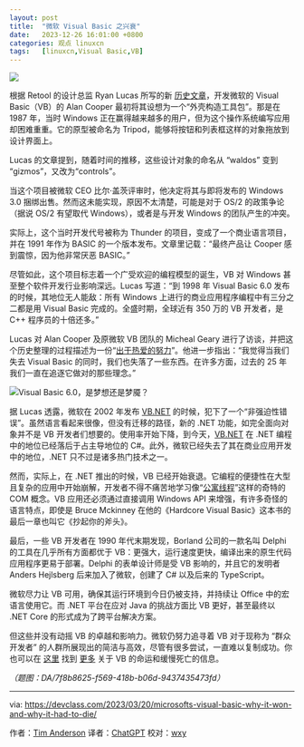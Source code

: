```yaml
---
layout: post
title:	"微软 Visual Basic 之兴衰"
date:	2023-12-26 16:01:00 +0800 
categories:	观点 linuxcn 
tags:	[linuxcn,Visual Basic,VB]
---
```



![](/Asserts/Images//attachment/album/202312/26/155918bqxx5bbcbqbbpqwp.jpg)


根据 Retool 的设计总监 Ryan Lucas 所写的新 [历史文章](https://retool.com/visual-basic)，开发微软的 Visual Basic（VB）的 Alan Cooper 最初将其设想为一个“外壳构造工具包”。那是在 1987 年，当时 Windows 正在赢得越来越多的用户，但为这个操作系统编写应用却困难重重。它的原型被命名为 Tripod，能够将按钮和列表框这样的对象拖放到设计界面上。


Lucas 的文章提到，随着时间的推移，这些设计对象的命名从 “waldos” 变到 “gizmos”，又改为“controls”。


当这个项目被微软 CEO 比尔·盖茨评审时，他决定将其与即将发布的 Windows 3.0 捆绑出售。然而这未能实现，原因不太清楚，可能是对于 OS/2 的政策争论（据说 OS/2 有望取代 Windows），或者是与开发 Windows 的团队产生的冲突。


实际上，这个当时开发代号被称为 Thunder 的项目，变成了一个商业语言项目，并在 1991 年作为 BASIC 的一个版本发布。文章里记载：“最终产品让 Cooper 感到震惊，因为他非常厌恶 BASIC。”


尽管如此，这个项目标志着一个广受欢迎的编程模型的诞生，VB 对 Windows 甚至整个软件开发行业影响深远。Lucas 写道：“到 1998 年 Visual Basic 6.0 发布的时候，其地位无人能敌：所有 Windows 上进行的商业应用程序编程中有三分之二都是用 Visual Basic 完成的。全盛时期，全球近有 350 万的 VB 开发者，是 C++ 程序员的十倍还多。”


Lucas 对 Alan Cooper 及原微软 VB 团队的 Micheal Geary 进行了访谈，并把这个历史整理的过程描述为一份“[出于热爱的努力](https://twitter.com/ryanlucas/status/1636408576473452544)”。他进一步指出：“我觉得当我们失去 Visual Basic 的同时，我们也失落了一些东西。在许多方面，过去的 25 年我们一直在追逐它做对的那些理念。”


![Visual Basic 6.0，是梦想还是梦魇？](/Asserts/Images//attachment/album/202312/26/160109zrs243l7s6rssr4s.jpg)


据 Lucas 透露，微软在 2002 年发布 [VB.NET](http://vb.net/) 的时候，犯下了一个“非强迫性错误”。虽然语言看起来很像，但没有迁移的路径，新的 .NET 功能，如完全面向对象并不是 VB 开发者们想要的。使用率开始下降，到今天，[VB.NET](http://vb.net/) 在 .NET 编程中的地位已经落后于占主导地位的 C#。此外，微软已经失去了其在商业应用开发中的地位，.NET 只不过是诸多热门技术之一。


然而，实际上，在 .NET 推出的时候，VB 已经开始衰退。它编程的便捷性在大型且复杂的应用中开始崩解，开发者不得不痛苦地学习像“[公寓线程](https://learn.microsoft.com/en-us/windows/win32/com/processes--threads--and-apartments)”这样的奇特的 COM 概念。VB 应用还必须通过直接调用 Windows API 来增强，有许多奇怪的语言特点，即使是 Bruce Mckinney 在他的《Hardcore Visual Basic》这本书的最后一章也叫它《抄起你的斧头》。


最后，一些 VB 开发者在 1990 年代末期发现，Borland 公司的一款名叫 Delphi 的工具在几乎所有方面都优于 VB：更强大，运行速度更快，编译出来的原生代码应用程序更易于部署。Delphi 的表单设计师是受 VB 影响的，并且它的发明者 Anders Hejlsberg 后来加入了微软，创建了 C# 以及后来的 TypeScript。


微软尽力让 VB 可用，确保其运行环境到今日仍被支持，并持续让 Office 中的宏语言使用它。而 .NET 平台在应对 Java 的挑战方面比 VB 更好，甚至最终以 .NET Core 的形式成为了跨平台解决方案。


但这些并没有动摇 VB 的卓越和影响力。微软仍努力追寻着 VB 对于现称为 “群众开发者” 的人群所展现出的简洁与高效，尽管有很多尝试，一直难以复制成功。你也可以在 [这里](https://www.theregister.com/2017/02/02/our_strategy_for_visual_basic_has_shifted_microsoft_to_focus_on_core_scenarios/) 找到 [更多](https://www.theregister.com/2014/12/10/hey_dont_forget_visual_basic_says_microsoft_open_source_and_new_features_coming/) 关于 VB 的命运和缓慢死亡的信息。


*（题图：DA/7f8b8625-f569-418b-b06d-9437435473fd）*




---


via: <https://devclass.com/2023/03/20/microsofts-visual-basic-why-it-won-and-why-it-had-to-die/>


作者：[Tim Anderson](https://devclass.com/author/tanderson/) 译者：[ChatGPT](https://linux.cn/lctt/ChatGPT) 校对：[wxy](https://github.com/wxy)
